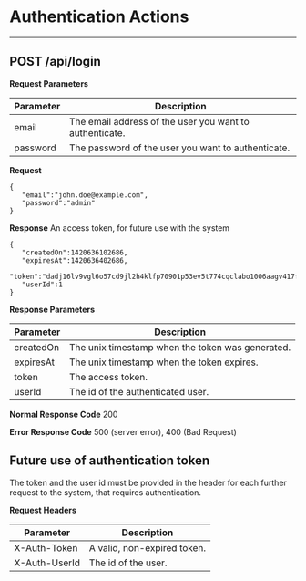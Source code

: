 # Authentication Actions
***

## POST /api/login

**Request Parameters**

Parameter     | Description
------------- | -------------
email         | The email address of the user you want to authenticate.
password      | The password of the user you want to authenticate.

**Request** 

```
{
   "email":"john.doe@example.com",
   "password":"admin"
}
```

**Response** An access token, for future use with the system

```
{
   "createdOn":1420636102686,
   "expiresAt":1420636402686,
   "token":"dadj16lv9vgl6o57cd9jl2h4klfp70901p53ev5t774cqclabo1006aagv417f7fi6lsvipubqussdhqkm83kn8mak7h914t2d9d9rajoth97urhj0e74sb0mbv065gnj43ruha4vm2qp39dqhopqne29iboau5p6o499tqg6p32fdjmhrp9dv62d442vefrspjtdfqukcf0j",
   "userId":1
}
```

**Response Parameters**

Parameter     | Description
------------- | -------------
createdOn     | The unix timestamp when the token was generated.
expiresAt     | The unix timestamp when the token expires.
token         | The access token.
userId        | The id of the authenticated user.

**Normal Response Code** 200

**Error Response Code** 500 (server error), 400 (Bad Request)

## Future use of authentication token

The token and the user id must be provided in the header for each further request to the system, that requires authentication.

**Request Headers**

Parameter     | Description
------------- | -------------
X-Auth-Token  | A valid, non-expired token.
X-Auth-UserId | The id of the user.